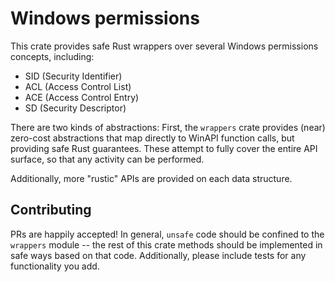 # Windows permissions

This crate provides safe Rust wrappers over several Windows permissions concepts,
including:
- SID (Security Identifier)
- ACL (Access Control List)
- ACE (Access Control Entry)
- SD (Security Descriptor)

There are two kinds of abstractions: First, the `wrappers` crate provides (near)
zero-cost abstractions that map directly to WinAPI function calls, but providing
safe Rust guarantees. These attempt to fully cover the entire API surface, so
that any activity can be performed.

Additionally, more "rustic" APIs are provided on each data structure.

## Contributing

PRs are happily accepted! In general, `unsafe` code should be confined to the
`wrappers` module -- the rest of this crate methods should be implemented in
safe ways based on that code. Additionally, please include tests for any
functionality you add.
